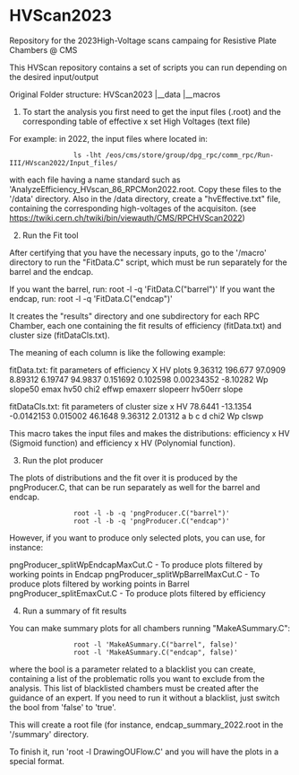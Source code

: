 # HVScan2023
Repository for the 2023High-Voltage scans campaing for Resistive Plate Chambers @ CMS

This HVScan repository contains a set of scripts you can run depending on the desired input/output

Original Folder structure:
HVScan2023
|__data
|__macros

1. To start the analysis you first need to get the input files (.root) and the corresponding table of effective x set High Voltages (text file)

For example: in 2022, the input files where located in:

					ls -lht	/eos/cms/store/group/dpg_rpc/comm_rpc/Run-III/HVscan2022/Input_files/

with each file having a name standard such as 'AnalyzeEfficiency_HVscan_86_RPCMon2022.root. Copy these files to the '/data' directory. Also in the /data
directory, create a "hvEffective.txt" file, containing the corresponding high-voltages of the acquisiton. (see https://twiki.cern.ch/twiki/bin/viewauth/CMS/RPCHVScan2022)

2. Run the Fit tool

After certifying that you have the necessary inputs, go to the '/macro' directory to run the "FitData.C" script, which must be run separately for the barrel and the endcap.

If you want the barrel, run: root -l -q 'FitData.C("barrel")'
If you want the endcap, run: root -l -q 'FitData.C("endcap")'

It creates the "results" directory and one subdirectory for each RPC Chamber, each one containing the fit results of efficiency (fitData.txt) and cluster size (fitDataCls.txt).

The meaning of each column is like the following example:

fitData.txt: fit parameters of efficiency X HV plots
9.36312 196.677 97.0909 8.89312 6.19747 94.9837 0.151692 0.102598 0.00234352 -8.10282
Wp      slope50 emax    hv50    chi2    effwp   emaxerr  slopeerr hv50err    slope

fitDataCls.txt: fit parameters of cluster size x HV
78.6441 -13.1354 -0.0142153 0.015002 46.1648 9.36312 2.01312
a       b        c          d        chi2    Wp      clswp


This macro takes the input files and makes the distributions: efficiency x HV (Sigmoid function) and efficiency x HV (Polynomial function).

3. Run the plot producer

The plots of distributions and the fit over it is produced by the pngProducer.C, that can be run separately as well for the barrel and endcap.

					root -l -b -q 'pngProducer.C("barrel")'
					root -l -b -q 'pngProducer.C("endcap")'

However, if you want to produce only selected plots, you can use, for instance: 

pngProducer_splitWpEndcapMaxCut.C - To produce plots filtered by working points in Endcap
pngProducer_splitWpBarrelMaxCut.C - To produce plots filtered by working points in Barrel
pngProducer_splitEmaxCut.C - To produce plots filtered by efficiency

4. Run a summary of fit results

You can make summary plots for all chambers running "MakeASummary.C":

					root -l 'MakeASummary.C("barrel", false)'
					root -l 'MakeASummary.C("endcap", false)'

where the bool is a parameter related to a blacklist you can create, containing a list of the problematic rolls you want to exclude from the analysis. This list of blacklisted 
chambers must be created after the guidance of an expert. If you need to run it without a blacklist, just switch the bool from 'false' to 'true'.

This will create a root file (for instance, endcap_summary_2022.root in the '/summary' directory.

To finish it, run 'root -l DrawingOUFlow.C' and you will have the plots in a special format.



